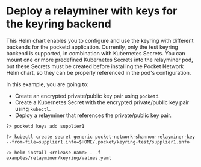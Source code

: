 # Deploy a relayminer with keys for the keyring backend

This Helm chart enables you to configure and use the keyring with different backends for the pocketd application. Currently, only the test keyring backend is supported, in combination with Kubernetes Secrets. You can mount one or more predefined Kubernetes Secrets into the relayminer pod, but these Secrets must be created before installing the Pocket Network Helm chart, so they can be properly referenced in the pod's configuration.

In this example, you are going to:
* Create an encrypted private/public key pair using `pocketd`.
* Create a Kubernetes Secret with the encrypted private/public key pair using `kubectl`.
* Deploy a relayminer that references the private/public key pair.

```shell
?> pocketd keys add supplier1

?> kubectl create secret generic pocket-network-shannon-relayminer-key --from-file=supplier1.info=$HOME/.pocket/keyring-test/supplier1.info

?> helm install <release-name> . -f examples/relayminer/keyring/values.yaml
```
